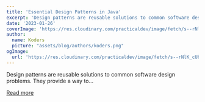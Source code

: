 ```yaml
---
title: 'Essential Design Patterns in Java'
excerpt: 'Design patterns are reusable solutions to common software design problems. They provide a way to...'
date: '2023-01-26'
coverImage: 'https://res.cloudinary.com/practicaldev/image/fetch/s--rNlK_cUb--/c_imagga_scale,f_auto,fl_progressive,h_420,q_auto,w_1000/https://dev-to-uploads.s3.amazonaws.com/uploads/articles/16i8xz7qsda9hmv5k9rr.jpg'
author:
  name: Koders
  picture: "assets/blog/authors/koders.png"
ogImage:
  url: 'https://res.cloudinary.com/practicaldev/image/fetch/s--rNlK_cUb--/c_imagga_scale,f_auto,fl_progressive,h_420,q_auto,w_1000/https://dev-to-uploads.s3.amazonaws.com/uploads/articles/16i8xz7qsda9hmv5k9rr.jpg'
---
```


Design patterns are reusable solutions to common software design problems. They provide a way to...

[Read more](https://dev.to/cliffsilla/essential-design-patterns-in-java-2pgd)
